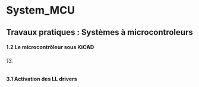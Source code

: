# System_MCU

## Travaux pratiques : Systèmes à microcontroleurs

#### 1.2 Le microcontrôleur sous KiCAD

###### 13.


#### 3.1 Activation des LL drivers

